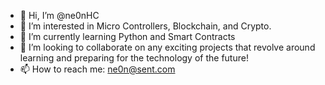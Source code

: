 - 👋 Hi, I’m @ne0nHC
- 👀 I’m interested in Micro Controllers, Blockchain, and Crypto.
- 🌱 I’m currently learning Python and Smart Contracts
- 💞️ I’m looking to collaborate on any exciting projects that revolve around learning and preparing for the technology of the future!
- 📫 How to reach me: ne0n@sent.com

<!---
ne0nHC/ne0nHC is a ✨ special ✨ repository because its `README.md` (this file) appears on your GitHub profile.
You can click the Preview link to take a look at your changes.
--->
